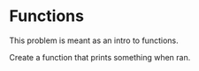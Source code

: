 # Functions

This problem is meant as an intro to functions.

Create a function that prints something when ran.